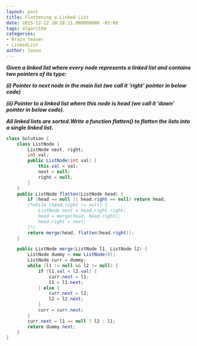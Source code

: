 ```yaml
---
layout: post
title: Flattening a Linked List
date: 2015-12-12 10:28:11.000000000 -05:00
tags: algorithm
categories:
- Brain teaser
- LinkedList
author: Jason
---
```

<p><strong><em>Given a linked list where every node represents a linked list and contains two pointers of its type:</p>

(i) Pointer to next node in the main list (we call it ‘right’ pointer in below code)</p>
(ii) Pointer to a linked list where this node is head (we call it ‘down’ pointer in below code).</p>
All linked lists are sorted.Write a function flatten() to flatten the lists into a single linked list.</em></strong></p>
``` java
class Solution {
    class ListNode {
        ListNode next, right;
        int val;
        public ListNode(int val) {
            this.val = val;
            next = null;
            right = null;
        }
    }
    public ListNode flatten(ListNode head) {
        if (head == null || head.right == null) return head;
        /*while (head.right != null) {
            ListNode next = head.right.right;
            head = merge(head, head.right);
            head.right = next;
        }*/
        return merge(head, flatten(head.right));
    }

    public ListNode merge(ListNode l1, ListNode l2) {
        ListNode dummy = new ListNode(0);
        ListNode curr = dummy;
        while (l1 != null && l2 != null) {
            if (l1.val < l2.val) {
                curr.next = l1;
                l1 = l1.next;
            } else {
                curr.next = l2;
                l2 = l2.next;
            }
            curr = curr.next;
        }
        curr.next = l1 == null ? l2 : l1;
        return dummy.next;
    }
}
```
